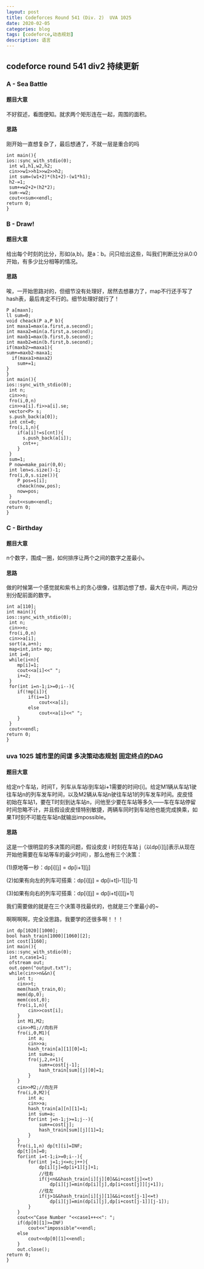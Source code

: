 ```yaml
---
layout: post
title: Codeforces Round 541 (Div. 2)  UVA 1025
date: 2020-02-05
categories: blog
tags: [codeforce,动态规划]
description: 语言
---
```


## codeforce round 541 div2 持续更新

### A - Sea Battle
#### 题目大意
不好叙述，看图便知。就求两个矩形连在一起，周围的面积。<br>

#### 思路
刚开始一直想复杂了，最后想通了，不就一层是重合的吗

	int main(){
    ios::sync_with_stdio(0);
     int w1,h1,w2,h2;
     cin>>w1>>h1>>w2>>h2;
     int sum=(w1+2)*(h1+2)-(w1*h1);
     h2-=1;
     sum+=w2+2+(h2*2);
     sum-=w2;
     cout<<sum<<endl;
    return 0;
	}

### B - Draw!
#### 题目大意
给出每个时刻的比分，形如(a,b)。是a：b。问只给出这些，叫我们判断比分从0:0开始，有多少比分相等的情况。

#### 思路
唉，一开始思路对的，但细节没有处理好，居然去想暴力了，map不行还手写了hash表，最后肯定不行的。细节处理好就行了！

	P a[maxn];
	ll sum=0;
	void cheack(P a,P b){
    int maxa1=max(a.first,a.second);
    int maxa2=min(a.first,a.second);
    int maxb1=max(b.first,b.second);
    int maxb2=min(b.first,b.second);
    if(maxb2>=maxa1){
    sum+=maxb2-maxa1;
      if(maxa1>maxa2)
        sum+=1;
    }
	}
	int main(){
    ios::sync_with_stdio(0);
     int n;
     cin>>n;
     fro(i,0,n)
     cin>>a[i].fi>>a[i].se;
     vector<P> s;
     s.push_back(a[0]);
     int cnt=0;
     fro(i,1,n){
        if(a[i]!=s[cnt]){
          s.push_back(a[i]);
          cnt++;
        }
     }
     sum=1;
     P now=make_pair(0,0);
     int len=s.size()-1;
     fro(i,0,s.size()){
        P pos=s[i];
        cheack(now,pos);
        now=pos;
     }
     cout<<sum<<endl;
    return 0;
	}

### C - Birthday
#### 题目大意
n个数字，围成一圈，如何排序让两个之间的数字之差最小。

#### 思路
做的时候第一个感觉就和紫书上的贪心很像，往那边想了想，最大在中间，两边分别分配前面的数字。

	int a[110];
	int main(){
    ios::sync_with_stdio(0);
     int n;
     cin>>n;
     fro(i,0,n)
     cin>>a[i];
     sort(a,a+n);
     map<int,int> mp;
     int i=0;
     while(i<n){
        mp[i]=1;
        cout<<a[i]<<" ";
        i+=2;
     }
     for(int i=n-1;i>=0;i--){
        if(!mp[i]){
            if(i==1)
                cout<<a[i];
            else
                cout<<a[i]<<" ";
        }
     }
     cout<<endl;
    return 0;
	}



### uva 1025 城市里的间谍 多决策动态规划 固定终点的DAG

#### 题目大意
给定n个车站，时间T，列车从车站i到车站i+1需要的时间t[i]。给定M1辆从车站1驶往车站n的列车发车时间，以及M2辆从车站n驶往车站1的列车发车时间。皮皮怪初始在车站1，要在T时刻到达车站n，问他至少要在车站等多久——车在车站停留时间忽略不计，并且假设皮皮怪特别敏捷，两辆车同时到车站他也能完成换乘，如果T时刻不可能在车站n就输出impossible。

#### 思路
这是一个很明显的多决策的问题，假设皮皮 i 时刻在车站 j（以dp[i][j]表示从现在开始他需要在车站等车的最少时间），那么他有三个决策：

(1)原地等一秒：dp[i][j] = dp[i+1][j]

(2)如果有向左的列车可搭乘：dp[i][j] = dp[i+t[i-1]][j-1]

(3)如果有向右的列车可搭乘：dp[i][j] = dp[i+t[i]][j+1]

我们需要做的就是在三个决策寻找最优的，也就是三个里最小的~


啊啊啊啊，完全没思路，我要学的还很多啊！！！

	int dp[1020][1000];
	bool hash_train[1000][1060][2];
	int cost[1160];
	int main(){
    ios::sync_with_stdio(0);
     int n,case1=1;
     ofstream out;
     out.open("output.txt");
     while(cin>>n&&n){
        int t;
        cin>>t;
        mem(hash_train,0);
        mem(dp,0);
        mem(cost,0);
        fro(i,1,n){
            cin>>cost[i];
        }
        int M1,M2;
        cin>>M1;//向右开
        fro(i,0,M1){
            int a;
            cin>>a;
            hash_train[a][1][0]=1;
            int sum=a;
            fro(j,2,n+1){
                sum+=cost[j-1];
                hash_train[sum][j][0]=1;
            }
        }
        cin>>M2;//向左开
        fro(i,0,M2){
            int a;
            cin>>a;
            hash_train[a][n][1]=1;
            int sum=a;
            for(int j=n-1;j>=1;j--){
                sum+=cost[j];
                hash_train[sum][j][1]=1;
            }
        }
        fro(i,1,n) dp[t][i]=INF;
        dp[t][n]=0;
        for(int i=t-1;i>=0;i--){
            for(int j=1;j<=n;j++){
                dp[i][j]=dp[i+1][j]+1;
                //往右
                if(j<n&&hash_train[i][j][0]&&i+cost[j]<=t)
                    dp[i][j]=min(dp[i][j],dp[i+cost[j]][j+1]);
                //往左
                if(j>1&&hash_train[i][j][1]&&i+cost[j-1]<=t)
                    dp[i][j]=min(dp[i][j],dp[i+cost[j-1]][j-1]);
            }
        }
        cout<<"Case Number "<<case1++<<": ";
        if(dp[0][1]>=INF)
            cout<<"impossible"<<endl;
        else
            cout<<dp[0][1]<<endl;
        }
        out.close();
    return 0;
	}




